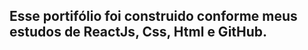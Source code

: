 <title>Portifolio do Caio Albuka</title>
<h2>Esse portifólio foi construido conforme meus estudos de ReactJs, Css, Html e GitHub.</h2>
